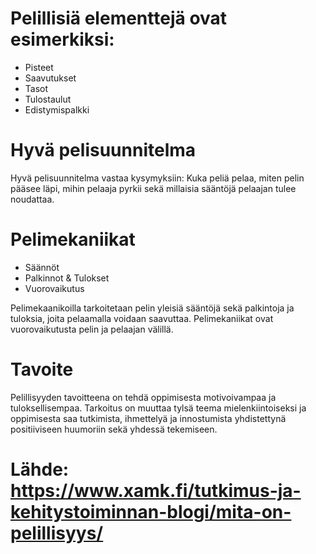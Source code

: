 # Pelillisiä elementtejä ovat esimerkiksi:
- Pisteet
- Saavutukset
- Tasot
- Tulostaulut
- Edistymispalkki

# Hyvä pelisuunnitelma
Hyvä pelisuunnitelma vastaa kysymyksiin: Kuka peliä pelaa, miten pelin pääsee läpi, mihin pelaaja pyrkii sekä millaisia sääntöjä pelaajan tulee noudattaa.

# Pelimekaniikat
- Säännöt
- Palkinnot & Tulokset
- Vuorovaikutus

Pelimekaanikoilla tarkoitetaan pelin yleisiä sääntöjä sekä palkintoja ja tuloksia, joita pelaamalla voidaan saavuttaa. Pelimekaniikat ovat vuorovaikutusta pelin ja pelaajan välillä.

# Tavoite
Pelillisyyden tavoitteena on tehdä oppimisesta motivoivampaa ja tuloksellisempaa. Tarkoitus on muuttaa tylsä teema mielenkiintoiseksi ja oppimisesta saa tutkimista, ihmettelyä ja innostumista yhdistettynä positiiviseen huumoriin sekä yhdessä tekemiseen.

# Lähde: https://www.xamk.fi/tutkimus-ja-kehitystoiminnan-blogi/mita-on-pelillisyys/